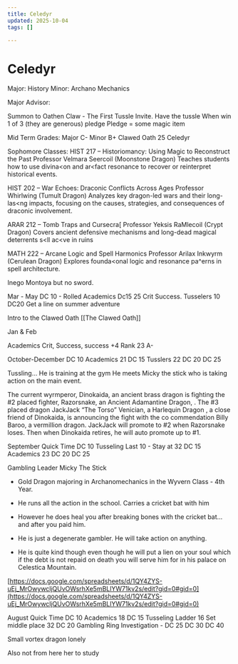 ```yaml
---
title: Celedyr
updated: 2025-10-04
tags: []

---
```


# Celedyr

Major: History
Minor: Archano Mechanics

Major Advisor:

Summon to  Oathen Claw - The First Tussle Invite.
Have the tussle
When win 1 of 3 (they are generous) pledge
Pledge = some magic item

Mid Term Grades:
Major C-
Minor B+
Clawed Oath 25
Celedyr

Sophomore Classes:
HIST 217 – Historiomancy: Using Magic to Reconstruct the Past Professor Velmara Seercoil (Moonstone Dragon) Teaches students how to use divina<on and ar<fact resonance to recover or reinterpret historical events.

HIST 202 – War Echoes: Draconic Conflicts Across Ages Professor Whirlwing (Tumult Dragon) Analyzes key dragon-led wars and their long-las<ng impacts, focusing on the causes, strategies, and consequences of draconic involvement.

ARAR 212 – Tomb Traps and Cursecra[ Professor Yeksis RaMlecoil (Crypt Dragon) Covers ancient defensive mechanisms and long-dead magical deterrents s<ll ac<ve in ruins

MATH 222 – Arcane Logic and Spell Harmonics Professor Arilax Inkwyrm (Cerulean Dragon) Explores founda<onal logic and resonance pa^erns in spell architecture.

Inego Montoya but no sword.

Mar - May
DC 10 - Rolled Academics
Dc15 25 Crit Success. Tusselers 10
DC20 Get a line on summer adventure

Intro to the Clawed Oath [[The Clawed Oath]]

Jan & Feb

Academics Crit, Success, success +4
Rank 23 A-

October-December
DC 10 Academics 21
DC 15  Tusslers 22
DC 20
DC 25

Tussling…
He is training at the gym
He meets Micky the stick who is taking action on the main event.

The current wyrmperor, Dinokaida, an ancient brass dragon is fighting the #2 placed fighter, Razorsnake, an Ancient Adamantine Dragon, . The #3 placed dragon JackJack “The Torso” Venician, a Harlequin Dragon , a close friend of Dinokaida, is announcing the fight with the co commendation Billy Baroo, a vermillion dragon. JackJack will promote to #2 when Razorsnake loses. Then when Dinokaida retires, he will auto promote up to #1.

September Quick Time
DC 10 Tusseling Last 10 - Stay at 32
DC 15  Academics 23
DC 20
DC 25

Gambling Leader
Micky The Stick

* Gold Dragon majoring in Archanomechanics in the Wyvern Class - 4th Year.

* He runs all the action in the school. Carries a cricket bat with him

* However he does heal you after breaking bones with the cricket bat… and after you paid him.

* He is just a degenerate gambler. He will take action on anything.

* He is quite kind though  even though he will put a lien on your soul which if the debt is not repaid on death you will serve him for in his palace on Celestica Mountain.

[https://docs.google.com/spreadsheets/d/1QY4ZYS-uEj_MrOwywcljQUvOWsrhXe5mBLlYW71kv2s/edit?gid=0#gid=0](https://docs.google.com/spreadsheets/d/1QY4ZYS-uEj_MrOwywcljQUvOWsrhXe5mBLlYW71kv2s/edit?gid=0#gid=0)

August Quick Time
DC 10 Academics 18
DC 15 Tusseling Ladder 16 Set middle place 32
DC 20 Gambling Ring Investigation -
DC 25
DC 30
DC 40

Small vortex dragon lonely

Also not from here her to study

